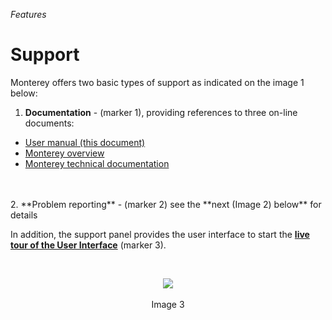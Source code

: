 _Features_
# Support

Monterey offers two basic types of support as indicated on the image 1 below:

1. **Documentation** - (marker 1), providing references to three on-line documents:
  - [User manual (this document)](https://aurelia-ui-toolkits.gitbooks.io/monterey-user-manual/content/)
  - [Monterey overview](https://aurelia-ui-toolkits.gitbooks.io/monterey-overview/content/)
  - [Monterey technical documentation](https://aurelia-ui-toolkits.gitbooks.io/monterey-technical-documentation/content/)
<br>
<br>
2. **Problem reporting** - (marker 2) see the **next (Image 2) below** for details

In addition, the support panel provides the user interface to start the **[live tour of the User Interface](../online_help/live_tour.html)** (marker 3).

<br>
<p align=center>
  <img src="https://cloud.githubusercontent.com/assets/2712405/18618827/a0c34aac-7dbc-11e6-9c88-e51092de7b1e.png"></img>
 <br><br>
Image 3
</p>


